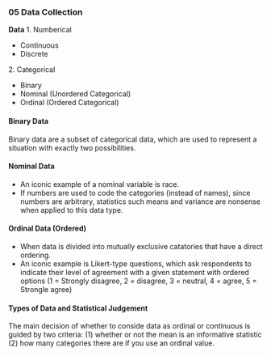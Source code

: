 ### 05 Data Collection

**Data**
1\. Numberical
+ Continuous
+ Discrete

2\. Categorical
+ Binary
+ Nominal (Unordered Categorical)
+ Ordinal (Ordered Categorical)

#### Binary Data
Binary data are a subset of categorical data, which are used to represent a situation with exactly
two possibilities.

#### Nominal Data
+ An iconic example of a nominal variable is race.
+ If numbers are used to code the categories (instead of names), since numbers are arbitrary, statistics such means and variance are nonsense when applied to this data type.

#### Ordinal Data (Ordered)
+ When data is divided into mutually exclusive catatories that have a direct ordering.
+ An iconic example is Likert-type questions, which ask respondents to indicate their level of agreement with a given statement with ordered options (1 = Strongly disagree, 2 = disagree, 3 = neutral, 4 = agree, 5 = Strongle agree)

#### Types of Data and Statistical Judgement
The main decision of whether to conside data as ordinal or continuous is guided by two criteria:
(1) whether or not the mean is an informative statistic
(2) how many categories there are if you use an ordinal value.